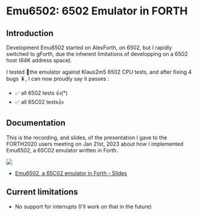 # Emu6502: 6502 Emulator in FORTH

## Introduction

Development Emu6502 started on AlexForth, on 6502, but I rapidly switched to gForth, due the inherent limitations of developping on a 6502 host (64K address space).

I tested 🔎the emulator against Klaus2m5 6502 CPU tests, and after fixing 4 bugs 🪳, I can now proudly say it passes :
- ✅ all 6502 tests 👍(*)
- ✅ all 65C02 tests👍

## Documentation

This is the recording, and slides, of the presentation I gave to the FORTH2020 users meeting on Jan 21st, 2023 about how I implemented Emu6502, a 65C02 emulator written in Forth.

[![](https://adumont.github.io/assets/img/forth/Emu6502_Forth2020-31_recording_cover.png)](https://youtu.be/LUlam9L7BZo?t=100s)

* [Emu6502, a 65C02 emulator in Forth - Slides](https://adumont.github.io/assets/slides/Emu6502_2023.01.pdf)

## Current limitations
- No support for interrupts (I'll work on that in the future)
